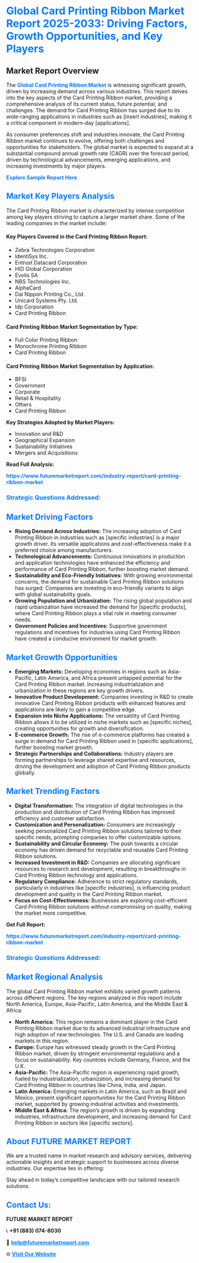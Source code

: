<h1 style="color: #007BFF;">Global Card Printing Ribbon Market Report 2025-2033: Driving Factors, Growth Opportunities, and Key Players</h1>

<section id="overview">
<h2>Market Report Overview</h2>
<p>The <a href="https://www.futuremarketreport.com/industry-report/card-printing-ribbon-market" style="color: #007BFF; text-decoration: none;"><strong>Global Card Printing Ribbon Market</strong></a> is witnessing significant growth, driven by increasing demand across various industries. This report delves into the key aspects of the Card Printing Ribbon market, providing a comprehensive analysis of its current status, future potential, and challenges. The demand for Card Printing Ribbon has surged due to its wide-ranging applications in industries such as [insert industries], making it a critical component in modern-day [applications].</p>
<p>As consumer preferences shift and industries innovate, the Card Printing Ribbon market continues to evolve, offering both challenges and opportunities for stakeholders. The global market is expected to expand at a substantial compound annual growth rate (CAGR) over the forecast period, driven by technological advancements, emerging applications, and increasing investments by major players.</p>
</section>

<section id="overview">
<p><a href="https://www.futuremarketreport.com/request-sample/reportId=107850" style="color: #007BFF; text-decoration: none;"><strong>Explore Sample Report Here</strong></a></p>
</section>

<section id="key-players">
<h2 style="color: #007BFF;">Market Key Players Analysis</h2>
<p>The Card Printing Ribbon market is characterized by intense competition among key players striving to capture a larger market share. Some of the leading companies in the market include:</p>
<h4>Key Players Covered in the Card Printing Ribbon Report:</h4>
<ul><li>Zebra Technologies Corporation</li><li>IdentiSys Inc.</li><li>Entrust Datacard Corporation</li><li>HID Global Corporation</li><li>Evolis SA</li><li>NBS Technologies Inc.</li><li>AlphaCard</li><li>Dai Nippon Printing Co., Ltd.</li><li>Unicard Systems Pty. Ltd.</li><li>Idp Corporation</li><li>Card Printing Ribbon</li></ul>
<h4>Card Printing Ribbon Market Segmentation by Type:</h4>
<ul><li>Full Color Printing Ribbon</li><li>Monochrome Printing Ribbon</li><li>Card Printing Ribbon</li></ul>

<h4>Card Printing Ribbon Market Segmentation by Application:</h4>
<ul><li>BFSI</li><li>Government</li><li>Corporate</li><li>Retail &amp; Hospitality</li><li>Others</li><li>Card Printing Ribbon</li></ul>
<p><strong>Key Strategies Adopted by Market Players:</strong></p>
<ul>
<li>Innovation and R&D</li>
<li>Geographical Expansion</li>
<li>Sustainability Initiatives</li>
<li>Mergers and Acquisitions</li>
</ul>
</section>

<section>
<p><strong>Read Full Analysis: </strong></p><a href="https://www.futuremarketreport.com/industry-report/card-printing-ribbon-market" style="color: #007BFF; text-decoration: none;"><strong>https://www.futuremarketreport.com/industry-report/card-printing-ribbon-market</strong></a>
<h3 style="color: #007BFF;">Strategic Questions Addressed:</h3>
</section>

<section id="driving-factors">
<h2 style="color: #007BFF;">Market Driving Factors</h2>
<ul>
<li><strong>Rising Demand Across Industries:</strong> The increasing adoption of Card Printing Ribbon in industries such as [specific industries] is a major growth driver. Its versatile applications and cost-effectiveness make it a preferred choice among manufacturers.</li>
<li><strong>Technological Advancements:</strong> Continuous innovations in production and application technologies have enhanced the efficiency and performance of Card Printing Ribbon, further boosting market demand.</li>
<li><strong>Sustainability and Eco-Friendly Initiatives:</strong> With growing environmental concerns, the demand for sustainable Card Printing Ribbon solutions has surged. Companies are investing in eco-friendly variants to align with global sustainability goals.</li>
<li><strong>Growing Population and Urbanization:</strong> The rising global population and rapid urbanization have increased the demand for [specific products], where Card Printing Ribbon plays a vital role in meeting consumer needs.</li>
<li><strong>Government Policies and Incentives:</strong> Supportive government regulations and incentives for industries using Card Printing Ribbon have created a conducive environment for market growth.</li>
</ul>
</section>

<section id="growth-opportunities">
<h2 style="color: #007BFF;">Market Growth Opportunities</h2>
<ul>
<li><strong>Emerging Markets:</strong> Developing economies in regions such as Asia-Pacific, Latin America, and Africa present untapped potential for the Card Printing Ribbon market. Increasing industrialization and urbanization in these regions are key growth drivers.</li>
<li><strong>Innovative Product Development:</strong> Companies investing in R&D to create innovative Card Printing Ribbon products with enhanced features and applications are likely to gain a competitive edge.</li>
<li><strong>Expansion into Niche Applications:</strong> The versatility of Card Printing Ribbon allows it to be utilized in niche markets such as [specific niches], creating opportunities for growth and diversification.</li>
<li><strong>E-commerce Growth:</strong> The rise of e-commerce platforms has created a surge in demand for Card Printing Ribbon used in [specific applications], further boosting market growth.</li>
<li><strong>Strategic Partnerships and Collaborations:</strong> Industry players are forming partnerships to leverage shared expertise and resources, driving the development and adoption of Card Printing Ribbon products globally.</li>
</ul>
</section>

<section id="trending-factors">
<h2 style="color: #007BFF;">Market Trending Factors</h2>
<ul>
<li><strong>Digital Transformation:</strong> The integration of digital technologies in the production and distribution of Card Printing Ribbon has improved efficiency and customer satisfaction.</li>
<li><strong>Customization and Personalization:</strong> Consumers are increasingly seeking personalized Card Printing Ribbon solutions tailored to their specific needs, prompting companies to offer customizable options.</li>
<li><strong>Sustainability and Circular Economy:</strong> The push towards a circular economy has driven demand for recyclable and reusable Card Printing Ribbon solutions.</li>
<li><strong>Increased Investment in R&D:</strong> Companies are allocating significant resources to research and development, resulting in breakthroughs in Card Printing Ribbon technology and applications.</li>
<li><strong>Regulatory Compliance:</strong> Adherence to strict regulatory standards, particularly in industries like [specific industries], is influencing product development and quality in the Card Printing Ribbon market.</li>
<li><strong>Focus on Cost-Effectiveness:</strong> Businesses are exploring cost-efficient Card Printing Ribbon solutions without compromising on quality, making the market more competitive.</li>
</ul>
</section>

<section>
<p><strong>Get Full Report: </strong></p><a href="https://www.futuremarketreport.com/industry-report/card-printing-ribbon-market" style="color: #007BFF; text-decoration: none;"><strong>https://www.futuremarketreport.com/industry-report/card-printing-ribbon-market</strong></a>
<h3 style="color: #007BFF;">Strategic Questions Addressed:</h3>
</section>


<section id="regional-analysis">
<h2 style="color: #007BFF;">Market Regional Analysis</h2>
<p>The global Card Printing Ribbon market exhibits varied growth patterns across different regions. The key regions analyzed in this report include North America, Europe, Asia-Pacific, Latin America, and the Middle East & Africa:</p>
<ul>
<li><strong>North America:</strong> This region remains a dominant player in the Card Printing Ribbon market due to its advanced industrial infrastructure and high adoption of new technologies. The U.S. and Canada are leading markets in this region.</li>
<li><strong>Europe:</strong> Europe has witnessed steady growth in the Card Printing Ribbon market, driven by stringent environmental regulations and a focus on sustainability. Key countries include Germany, France, and the U.K.</li>
<li><strong>Asia-Pacific:</strong> The Asia-Pacific region is experiencing rapid growth, fueled by industrialization, urbanization, and increasing demand for Card Printing Ribbon in countries like China, India, and Japan.</li>
<li><strong>Latin America:</strong> Emerging markets in Latin America, such as Brazil and Mexico, present significant opportunities for the Card Printing Ribbon market, supported by growing industrial activities and investments.</li>
<li><strong>Middle East & Africa:</strong> The region’s growth is driven by expanding industries, infrastructure development, and increasing demand for Card Printing Ribbon in sectors like [specific sectors].</li>
</ul>
</section>

<footer>
<h2 style="color: #007BFF;">About FUTURE MARKET REPORT</h2>
<p>We are a trusted name in market research and advisory services, delivering actionable insights and strategic support to businesses across diverse industries. Our expertise lies in offering:</p>

<p>Stay ahead in today’s competitive landscape with our tailored research solutions.</p>

<h2 style="color: #007BFF;">Contact Us:</h2>
<p><strong>FUTURE MARKET REPORT</strong></p>
<p>📞 <strong>+91 (883) 074-8030</strong></p>
<p>📧 <strong><a href="mailto:help@futuremarketreport.com" style="color: #007BFF;">help@futuremarketreport.com</a></strong></p>
<p>🌐 <strong><a href="https://www.futuremarketreport.com/" style="color: #007BFF;">Visit Our Website</a></strong></p>
</footer>